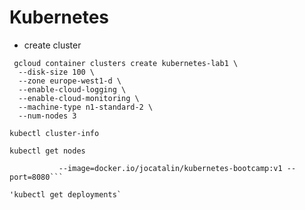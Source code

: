 # Kubernetes 

- create cluster

``` 
 gcloud container clusters create kubernetes-lab1 \
  --disk-size 100 \
  --zone europe-west1-d \
  --enable-cloud-logging \
  --enable-cloud-monitoring \
  --machine-type n1-standard-2 \
  --num-nodes 3
```

`kubectl cluster-info`

`kubectl get nodes`

```kubectl run kubernetes-bootcamp 
           --image=docker.io/jocatalin/kubernetes-bootcamp:v1 --port=8080```
           
'kubectl get deployments`
